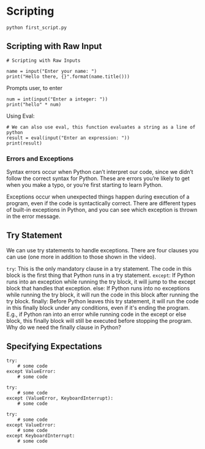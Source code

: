 # Scripting

```
python first_script.py
```


## Scripting with Raw Input

```
# Scripting with Raw Inputs

name = input("Enter your name: ")
print("Hello there, {}".format(name.title()))
```

Prompts user, to enter

```
num = int(input("Enter a integer: "))
print("hello" * num)
```

Using Eval:

```
# We can also use eval, this function evaluates a string as a line of python
result = eval(input("Enter an expression: "))
print(result)
```


### Errors and Exceptions

Syntax errors occur when Python can’t interpret our code, since we didn’t follow the correct syntax for Python. These are errors you’re likely to get when you make a typo, or you’re first starting to learn Python.

Exceptions occur when unexpected things happen during execution of a program, even if the code is syntactically correct. There are different types of built-in exceptions in Python, and you can see which exception is thrown in the error message.

## Try Statement
We can use try statements to handle exceptions. There are four clauses you can use (one more in addition to those shown in the video).

```try```: This is the only mandatory clause in a try statement. The code in this block is the first thing that Python runs in a try statement.
```except```: If Python runs into an exception while running the try block, it will jump to the except block that handles that exception.
else: If Python runs into no exceptions while running the try block, it will run the code in this block after running the try block.
finally: Before Python leaves this try statement, it will run the code in this finally block under any conditions, even if it's ending the program. E.g., if Python ran into an error while running code in the except or else block, this finally block will still be executed before stopping the program.
Why do we need the finally clause in Python?

## Specifying Expectations
```
try:
    # some code
except ValueError:
    # some code
```

```
try:
    # some code
except (ValueError, KeyboardInterrupt):
    # some code
```

```
try:
    # some code
except ValueError:
    # some code
except KeyboardInterrupt:
    # some code
```